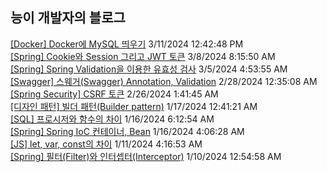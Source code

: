 
## 능이 개발자의 블로그

<a href=https://codinghan.tistory.com/58>[Docker] Docker에 MySQL 띄우기</a> 3/11/2024 12:42:48 PM</br><a href=https://codinghan.tistory.com/57>[Spring] Cookie와 Session 그리고 JWT 토큰</a> 3/8/2024 8:15:50 AM</br><a href=https://codinghan.tistory.com/56>[Spring] Spring Validation을 이용한 유효성 검사</a> 3/5/2024 4:53:55 AM</br><a href=https://codinghan.tistory.com/51>[Swagger] 스웨거(Swagger) Annotation, Validation</a> 2/28/2024 12:35:08 AM</br><a href=https://codinghan.tistory.com/49>[Spring Security] CSRF 토큰</a> 2/26/2024 1:41:45 AM</br><a href=https://codinghan.tistory.com/47>[디자인 패턴] 빌더 패턴(Builder pattern)</a> 1/17/2024 12:41:21 AM</br><a href=https://codinghan.tistory.com/46>[SQL] 프로시저와 함수의 차이</a> 1/16/2024 6:12:54 AM</br><a href=https://codinghan.tistory.com/45>[Spring] Spring IoC 컨테이너, Bean</a> 1/16/2024 4:06:28 AM</br><a href=https://codinghan.tistory.com/44>[JS] let, var, const의 차이</a> 1/11/2024 4:16:53 AM</br><a href=https://codinghan.tistory.com/35>[Spring] 필터(Filter)와 인터셉터(Interceptor)</a> 1/10/2024 12:54:58 AM</br>